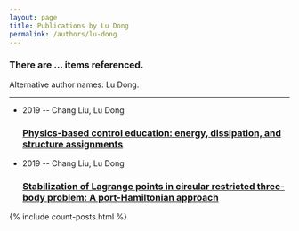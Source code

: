 ```yaml
---
layout: page
title: Publications by Lu Dong
permalink: /authors/lu-dong
---
```


<h3 id="number-posts">There are ... items referenced.</h3>
<p id='info-authors'>Alternative author names: Lu Dong.</p>
<hr />
<ul class="post-list">
<li><span class='post-meta'>2019 -- Chang Liu, Lu Dong</span><h3><a class='post-link' href="{{ site.baseurl }}/physics-based-control-education-energy-dissipation-and-structure-assignments">Physics-based control education: energy, dissipation, and structure assignments</a></h3></li>
<li><span class='post-meta'>2019 -- Chang Liu, Lu Dong</span><h3><a class='post-link' href="{{ site.baseurl }}/stabilization-of-lagrange-points-in-circular-restricted-three-body-problem-a-port-hamiltonian-approach">Stabilization of Lagrange points in circular restricted three-body problem: A port-Hamiltonian approach</a></h3></li>

</ul>
{% include count-posts.html %}

